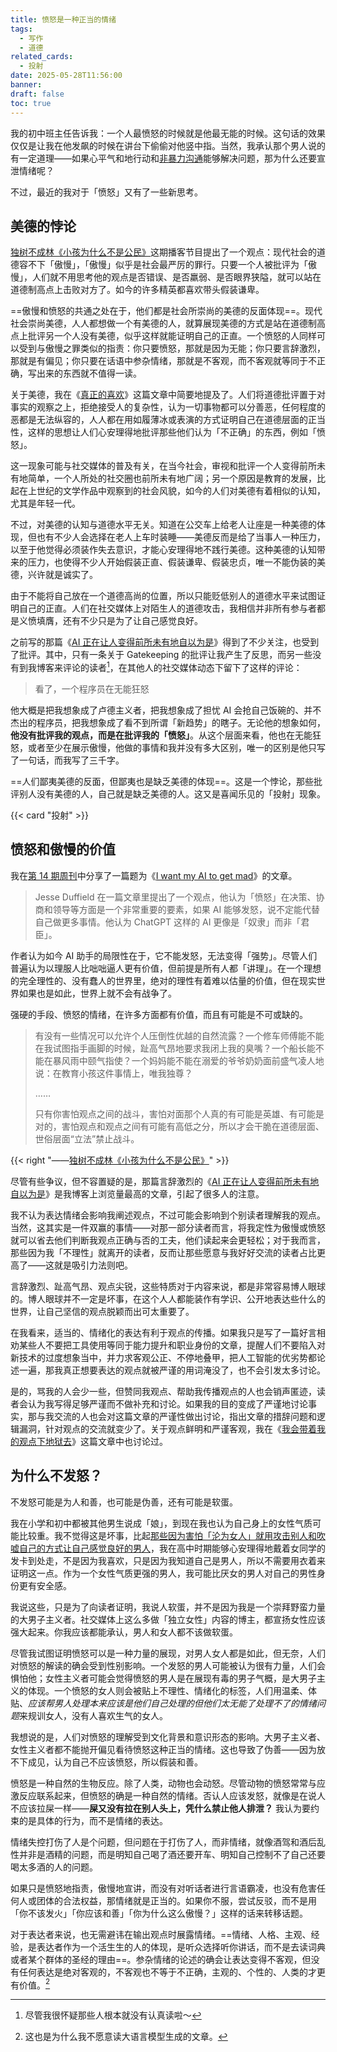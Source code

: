 ```yaml
---
title: 愤怒是一种正当的情绪
tags:
  - 写作
  - 道德
related_cards:
  - 投射
date: 2025-05-28T11:56:00
banner: 
draft: false
toc: true
---
```


我的初中班主任告诉我：一个人最愤怒的时候就是他最无能的时候。这句话的效果仅仅是让我在他发飙的时候在讲台下偷偷对他竖中指。当然，我承认那个男人说的有一定道理——如果心平气和地行动和[非暴力沟通](/library/2024/非暴力沟通/)能够解决问题，那为什么还要宣泄情绪呢？

不过，最近的我对于「愤怒」又有了一些新思考。<!--more-->

## 美德的悖论

[独树不成林《小孩为什么不是公民》](https://podcasts.apple.com/cn/podcast/%E7%8B%AC%E6%A0%91%E4%B8%8D%E6%88%90%E6%9E%97/id1711052890?i=1000709169178)这期播客节目提出了一个观点：现代社会的道德容不下「傲慢」，「傲慢」似乎是社会最严厉的罪行。只要一个人被批评为「傲慢」，人们就不用思考他的观点是否错误、是否羸弱、是否眼界狭隘，就可以站在道德制高点上击败对方了。如今的许多精英都喜欢带头假装谦卑。

==傲慢和愤怒的共通之处在于，他们都是社会所崇尚的美德的反面体现==。现代社会崇尚美德，人人都想做一个有美德的人，就算展现美德的方式是站在道德制高点上批评另一个人没有美德，似乎这样就能证明自己的正直。一个愤怒的人同样可以受到与傲慢之罪类似的指责：你只要愤怒，那就是因为无能；你只要言辞激烈，那就是有偏见；你只要在话语中参杂情绪，那就是不客观，而不客观就等同于不正确，写出来的东西就不值得一读。

关于美德，我在《[真正的喜欢](/posts/true-love/)》这篇文章中简要地提及了。人们将道德批评置于对事实的观察之上，拒绝接受人的复杂性，认为一切事物都可以分善恶，任何程度的恶都是无法纵容的，人人都在用如履薄冰或表演的方式证明自己在道德层面的正当性，这样的思想让人们心安理得地批评那些他们认为「不正确」的东西，例如「愤怒」。

这一现象可能与社交媒体的普及有关，在当今社会，审视和批评一个人变得前所未有地简单，一个人所处的社交圈也前所未有地广阔；另一个原因是教育的发展，比起在上世纪的文学作品中观察到的社会风貌，如今的人们对美德有着相似的认知，尤其是年轻一代。

不过，对美德的认知与道德水平无关。知道在公交车上给老人让座是一种美德的体现，但也有不少人会选择在老人上车时装睡——美德反而是给了当事人一种压力，以至于他觉得必须装作失去意识，才能心安理得地不践行美德。这种美德的认知带来的压力，也使得不少人开始假装正直、假装谦卑、假装忠贞，唯一不能伪装的美德，兴许就是诚实了。

由于不能将自己放在一个道德高尚的位置，所以只能贬低别人的道德水平来试图证明自己的正直。人们在社交媒体上对陌生人的道德攻击，我相信并非所有参与者都是义愤填膺，还有不少只是为了让自己感觉良好。

之前写的那篇《[AI 正在让人变得前所未有地自以为是](/posts/ai-正在让人变得前所未有地自以为是/)》得到了不少关注，也受到了批评。其中，只有一条关于 Gatekeeping 的批评让我产生了反思，而另一些没有到我博客来评论的读者[^1]，在其他人的社交媒体动态下留下了这样的评论：

> 看了，一个程序员在无能狂怒

他大概是把我想象成了卢德主义者，把我想象成了担忧 AI 会抢自己饭碗的、并不杰出的程序员，把我想象成了看不到所谓「新趋势」的瞎子。无论他的想象如何，**他没有批评我的观点，而是在批评我的「愤怒」**。从这个层面来看，他也在无能狂怒，或者至少在展示傲慢，他做的事情和我并没有多大区别，唯一的区别是他只写了一句话，而我写了三千字。

==人们鄙夷美德的反面，但鄙夷也是缺乏美德的体现==。这是一个悖论，那些批评别人没有美德的人，自己就是缺乏美德的人。这又是喜闻乐见的「投射」现象。

{{< card "投射" >}}

## 愤怒和傲慢的价值

我在[第 14 期周刊](/posts/weekly/14/)中分享了一篇题为《[I want my AI to get mad](https://jesseduffield.com/Angry-AI/)》的文章。

> Jesse Duffield 在一篇文章里提出了一个观点，他认为「愤怒」在决策、协商和领导等方面是一个非常重要的要素，如果 AI 能够发怒，说不定能代替自己做更多事情。他认为 ChatGPT 这样的 AI 更像是「奴隶」而非「君臣」。

作者认为如今 AI 助手的局限性在于，它不能发怒，无法变得「强势」。尽管人们普遍认为以理服人比咄咄逼人更有价值，但前提是所有人都「讲理」。在一个理想的完全理性的、没有蠢人的世界里，绝对的理性有着难以估量的价值，但在现实世界如果也是如此，世界上就不会有战争了。

强硬的手段、愤怒的情绪，在许多方面都有价值，而且有可能是不可或缺的。

> 有没有一些情况可以允许个人压倒性优越的自然流露？一个修车师傅能不能在我试图指手画脚的时候，趾高气昂地要求我闭上我的臭嘴？一个船长能不能在暴风雨中颐气指使？一个妈妈能不能在溺爱的爷爷奶奶面前盛气凌人地说：在教育小孩这件事情上，唯我独尊？
> 
> ……
> 
> 只有你害怕观点之间的战斗，害怕对面那个人真的有可能是英雄、有可能是对的，害怕观点和观点之间有可能有高低之分，所以才会干脆在道德层面、世俗层面“立法”禁止战斗。

{{< right "——[独树不成林《小孩为什么不是公民》](https://podcasts.apple.com/cn/podcast/%E7%8B%AC%E6%A0%91%E4%B8%8D%E6%88%90%E6%9E%97/id1711052890?i=1000709169178)" >}}

尽管有些争议，但不容置疑的是，那篇言辞激烈的《[AI 正在让人变得前所未有地自以为是](/posts/ai-正在让人变得前所未有地自以为是/)》是我博客上浏览量最高的文章，引起了很多人的注意。

我不认为表达情绪会影响我阐述观点，不过可能会影响到个别读者理解我的观点。当然，这其实是一件双赢的事情——对那一部分读者而言，将我定性为傲慢或愤怒就可以省去他们判断我观点正确与否的工夫，他们读起来会更轻松；对于我而言，那些因为我「不理性」就离开的读者，反而让那些愿意与我好好交流的读者占比更高了——这就是吸引力法则吧。

言辞激烈、趾高气昂、观点尖锐，这些特质对于内容来说，都是非常容易博人眼球的。博人眼球并不一定是坏事，在这个人人都能装作有学识、公开地表达些什么的世界，让自己坚信的观点脱颖而出可太重要了。

在我看来，适当的、情绪化的表达有利于观点的传播。如果我只是写了一篇好言相劝某些人不要把工具使用等同于能力提升和职业身份的文章，提醒人们不要陷入对新技术的过度想象当中，并力求客观公正、不停地叠甲，把人工智能的优劣势都论述一遍，那我真正想要表达的观点就被严谨的用词淹没了，也不会引发太多讨论。

是的，骂我的人会少一些，但赞同我观点、帮助我传播观点的人也会销声匿迹，读者会认为我写得足够严谨而不做补充和讨论。如果我的目的变成了严谨地讨论事实，那与我交流的人也会对这篇文章的严谨性做出讨论，指出文章的措辞问题和逻辑漏洞，针对观点的交流就变少了。关于观点鲜明和严谨客观，我在《[我会带着我的观点下地狱去](/posts/我会带着我的观点下地狱去/)》这篇文章中也讨论过。

## 为什么不发怒？

不发怒可能是为人和善，也可能是伪善，还有可能是软蛋。

我在小学和初中都被其他男生说成「娘」，到现在我也认为自己身上的女性气质可能比较重。我不觉得这是坏事，比起[那些因为害怕「沦为女人」就用攻击别人和吹嘘自己的方式让自己感觉良好的男人](/posts/厌女男为何只会满嘴喷粪/)，我在高中时期能够心安理得地戴着女同学的发卡到处走，不是因为我喜欢，只是因为我知道自己是男人，所以不需要用衣着来证明这一点。作为一个女性气质更强的男人，我可能比厌女的男人对自己的男性身份更有安全感。

我说这些，只是为了向读者证明，我说人软蛋，并不是因为我是一个崇拜野蛮力量的大男子主义者。社交媒体上这么多做「独立女性」内容的博主，都宣扬女性应该强大起来。你我应该都能承认，男人和女人都不该做软蛋。

尽管我试图证明愤怒可以是一种力量的展现，对男人女人都是如此，但无奈，人们对愤怒的解读的确会受到性别影响。一个发怒的男人可能被认为很有力量，人们会惧怕他；女性主义者可能会觉得愤怒的男人是在展现有毒的男子气概，是大男子主义的体现。一个愤怒的女人则会被贴上不理性、情绪化的标签，人们用温柔、体贴、*应该帮男人处理本来应该是他们自己处理的但他们太无能了处理不了的情绪问题*来规训女人，没有人喜欢生气的女人。

我想说的是，人们对愤怒的理解受到文化背景和意识形态的影响。大男子主义者、女性主义者都不能抛开偏见看待愤怒这种正当的情绪。这也导致了伪善——因为放不下成见，认为自己不应该愤怒，所以假装和善。

愤怒是一种自然的生物反应。除了人类，动物也会动怒。尽管动物的愤怒常常与应激反应联系起来，但愤怒的确是一种自然的情绪。否认人应该发怒，就像是在说人不应该拉屎一样——**屎又没有拉在别人头上，凭什么禁止他人排泄？** 我认为要约束的是具体的行为，而不是情绪的表达。

情绪失控打伤了人是个问题，但问题在于打伤了人，而非情绪，就像酒驾和酒后乱性并非是酒精的问题，而是明知自己喝了酒还要开车、明知自己控制不了自己还要喝太多酒的人的问题。

如果只是愤怒地指责，傲慢地宣讲，而没有对听话者进行言语霸凌，也没有危害任何人或团体的合法权益，那情绪就是正当的。如果你不服，尝试反驳，而不是用「你不该发火」「你应该和善」「你为什么这么傲慢？」这样的话来转移话题。

对于表达者来说，也无需避讳在输出观点时展露情绪。==情绪、人格、主观、经验，是表达者作为一个活生生的人的体现，是听众选择听你讲话，而不是去读词典或者某个群体的圣经的理由==。参杂情绪的论述的确会让表达变得不客观，但没有任何表达是绝对客观的，不客观也不等于不正确，主观的、个性的、人类的才更有价值。[^3]

[^1]: 尽管我很怀疑那些人根本就没有认真读啦～
[^3]: 这也是为什么我不愿意读大语言模型生成的文章。
